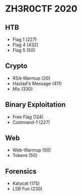 # ZH3R0CTF 2020

## HTB
- Flag 1 (227)
- Flag 4 (432)
- Flag 5 (50)

## Crypto
- RSA-Warmup (20)
- Hastad's Message (411)
- Mix (330)

## Binary Exploitation
- Free Flag (124)
- Command-1 (227)

## Web
- Web-Warmup (50)
- Tokens (50)

## Forensics
- Katycat (175)
- LSB Fun (230)
